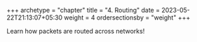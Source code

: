 +++
archetype = "chapter"
title = "4. Routing"
date = 2023-05-22T21:13:07+05:30
weight = 4
ordersectionsby = "weight"
+++

Learn how packets are routed across networks!